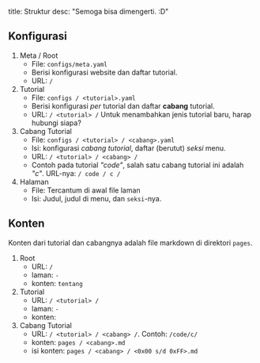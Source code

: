 title: Struktur
desc: "Semoga bisa dimengerti. :D"


## Konfigurasi

1. Meta / Root
	- File: `configs/meta.yaml`
	- Berisi konfigurasi website dan daftar tutorial.
	- URL: `/`
2. Tutorial
  	- File:  `configs / <tutorial>.yaml`
  	- Berisi konfigurasi _per_ tutorial dan daftar __cabang__ tutorial.
 	- URL: `/ <tutorial> /`
 	Untuk menambahkan jenis tutorial baru, harap hubungi siapa?
3. Cabang Tutorial
 	- File: `configs / <tutorial> / <cabang>.yaml`
 	- Isi: konfigurasi _cabang tutorial_, daftar (berutut) _seksi_ menu.
 	- URL: `/ <tutorial> / <cabang> /`
 	- Contoh pada tutorial _"code"_, salah satu cabang tutorial ini adalah _"c"_. URL-nya: `/ code / c /`
4. Halaman 
	- File: Tercantum di awal file laman
	- Isi: Judul, judul di menu, dan `seksi`-nya.


## Konten

Konten dari tutorial dan cabangnya adalah file markdown di direktori `pages`.

1. Root
	- URL: `/`
	- laman: `-`
	- konten: `tentang`
2. Tutorial
	- URL: `/ <tutorial> /`
	- laman: `-`
	- konten: 
3. Cabang Tutorial
	- URL: `/ <tutorial> / <cabang> /`. Contoh: `/code/c/`
	- konten: `pages / <cabang>.md`
	- isi konten: `pages / <cabang> / <0x00 s/d 0xFF>.md`